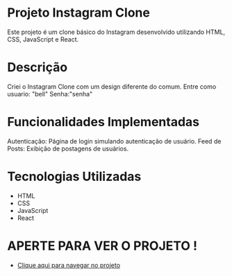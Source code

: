 # Projeto Instagram Clone

Este projeto é um clone básico do Instagram desenvolvido utilizando HTML, CSS, JavaScript e React.

# Descrição

Criei o Instagram Clone com um design diferente do comum.
Entre como usuario: "bell"
Senha:"senha"

# Funcionalidades Implementadas

Autenticação: Página de login simulando autenticação de usuário.
Feed de Posts: Exibição de postagens de usuários.

# Tecnologias Utilizadas

- HTML
- CSS
- JavaScript
- React

# APERTE PARA VER O PROJETO !
- [Clique aqui para navegar no projeto](https://izabellyarmeris.github.io/instagram/http://localhost:3000/)

